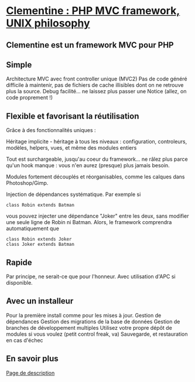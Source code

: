 [Clementine : PHP MVC framework, UNIX philosophy](http://clementine.quai13.com/)
====================

Clementine est un framework MVC pour PHP
---

Simple
---
Architecture MVC avec front controller unique (MVC2)
Pas de code généré difficile à maintenir, pas de fichiers de cache illisibles dont on ne retrouve plus la source.
Debug facilité... ne laissez plus passer une Notice (allez, on code proprement !)

Flexible et favorisant la réutilisation
---
Grâce à des fonctionnalités uniques :

Héritage implicite - héritage à tous les niveaux : configuration, controleurs, modèles, helpers, vues, et même des modules entiers

Tout est surchargeable, jusqu'au coeur du framework... ne râlez plus parce qu'un hook manque : vous n'en aurez (presque) plus jamais besoin.

Modules fortement découplés et réorganisables, comme les calques dans Photoshop/Gimp. 

Injection de dépendances systématique. Par exemple si 

    class Robin extends Batman
    
vous pouvez injecter une dépendance "Joker" entre les deux, sans modifier une seule ligne de Robin ni Batman. Alors, le framework comprendra automatiquement que 

    class Robin extends Joker
    class Joker extends Batman


Rapide
---
Par principe, ne serait-ce que pour l'honneur. Avec utilisation d'APC si disponible.

Avec un installeur
---
Pour la première install comme pour les mises à jour. 
Gestion de dépendances
Gestion des migrations de la base de données
Gestion de branches de développement multiples
Utilisez votre propre dépôt de modules si vous voulez (petit control freak, va)
Sauvegarde, et restauration en cas d'échec

En savoir plus
---
[Page de description](http://clementine.quai13.com/)
